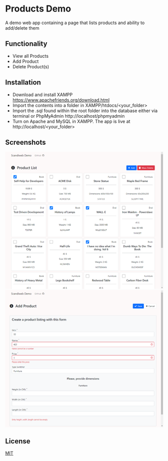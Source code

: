 # Products Demo
A demo web app containing a page that lists products and ability to add/delete them

## Functionality
- View all Products
- Add Product
- Delete Product(s)

## Installation
- Download and install XAMPP https://www.apachefriends.org/download.html
- Import the contents into a folder in XAMPP/htdocs/<your_folder>
- Import the .sql found within the root folder into the database either via terminal or PhpMyAdmin http://localhost/phpmyadmin
- Turn on Apache and MySQL in XAMPP. The app is live at http://localhost/<your_folder>

## Screenshots
![Test Image 1](preview/1.png)
![Test Image 1](preview/2.png)


## License
[MIT](https://choosealicense.com/licenses/mit/)

